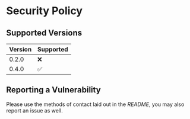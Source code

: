 # Security Policy

## Supported Versions

| Version | Supported          |
| ------- | ------------------ |
| 0.2.0   | :x:                |
| 0.4.0   | :white_check_mark: |

## Reporting a Vulnerability

Please use the methods of contact laid out in the _README_, you may also
report an issue as well.
